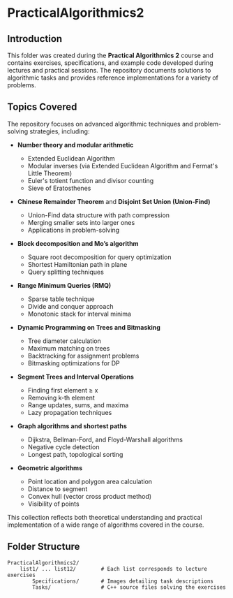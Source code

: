 # PracticalAlgorithmics2

## Introduction
This folder was created during the **Practical Algorithmics 2** course and contains exercises, specifications, and example code developed during lectures and practical sessions. The repository documents solutions to algorithmic tasks and provides reference implementations for a variety of problems.

## Topics Covered
The repository focuses on advanced algorithmic techniques and problem-solving strategies, including:

- **Number theory and modular arithmetic**  
  - Extended Euclidean Algorithm  
  - Modular inverses (via Extended Euclidean Algorithm and Fermat's Little Theorem)  
  - Euler's totient function and divisor counting  
  - Sieve of Eratosthenes  

- **Chinese Remainder Theorem** and **Disjoint Set Union (Union-Find)**  
  - Union-Find data structure with path compression  
  - Merging smaller sets into larger ones  
  - Applications in problem-solving  

- **Block decomposition and Mo’s algorithm**  
  - Square root decomposition for query optimization  
  - Shortest Hamiltonian path in plane  
  - Query splitting techniques  

- **Range Minimum Queries (RMQ)**  
  - Sparse table technique  
  - Divide and conquer approach  
  - Monotonic stack for interval minima  

- **Dynamic Programming on Trees and Bitmasking**  
  - Tree diameter calculation  
  - Maximum matching on trees  
  - Backtracking for assignment problems  
  - Bitmasking optimizations for DP  

- **Segment Trees and Interval Operations**  
  - Finding first element ≥ x  
  - Removing k-th element  
  - Range updates, sums, and maxima  
  - Lazy propagation techniques  

- **Graph algorithms and shortest paths**  
  - Dijkstra, Bellman-Ford, and Floyd-Warshall algorithms  
  - Negative cycle detection  
  - Longest path, topological sorting  

- **Geometric algorithms**  
  - Point location and polygon area calculation  
  - Distance to segment  
  - Convex hull (vector cross product method)  
  - Visibility of points  

This collection reflects both theoretical understanding and practical implementation of a wide range of algorithms covered in the course.

## Folder Structure

```text
PracticalAlgorithmics2/
    list1/ ... list12/        # Each list corresponds to lecture exercises
        Specifications/       # Images detailing task descriptions
        Tasks/                # C++ source files solving the exercises
